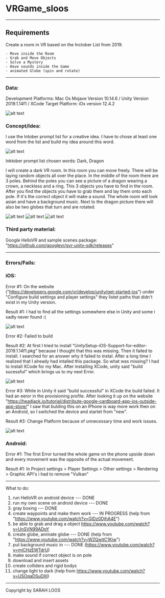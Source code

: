 # VRGame_sloos

---
## Requirements

Create a room in VR based on the Inctober List from 2019.

    - Move inside the Room
    - Grab and Move Objects
    - Solve a Mystery
    - Have sounds inside the Game
    - animated Globe (spin and rotate)
---   
### Data:

Development Platforms: Mac Os Mojave Version 10.14.6 / Unity Version 2019.1.14f1 / XCode
Target Platform: iOs version 12.4.2

![alt text](https://github.com/sloos123/VRGame_sloos/blob/master/img/data.png)

### Concept/Idea:

I use the Intober prompt list for a creative idea. I have to chose at least one word from the list and build my idea around this word. 

![alt text](https://github.com/sloos123/VRGame_sloos/blob/master/img/inktober.png)

Inktober prompt list chosen words: Dark, Dragon

I will create a dark VR room. In this room you can move freely. There will be laying random objects all over the place. In the middle of the room there are 3 poles. Behind the poles you can see a picture of a dragon wearing a crown, a neckless and a ring. This 3 objects you have to find in the room. After you find the objects you have to grab them and lay them onto each pole. If it's the correct object it will make a sound. The whole room will look asian and have a background music. Next to the dragon picture there will also be two globes that turn and are rotated.

![alt text](https://github.com/sloos123/VRGame_sloos/blob/master/img/idea1.png)
![alt text](https://github.com/sloos123/VRGame_sloos/blob/master/img/idea2.png)
![alt text](https://github.com/sloos123/VRGame_sloos/blob/master/img/idea3.png)

### Third party material: 
Google HelloVR and sample scenes package: "https://github.com/googlevr/gvr-unity-sdk/releases"


---   
### Errors/Fails:

### iOS:

Error #1:
On the website ("https://developers.google.com/vr/develop/unity/get-started-ios") under "Configure build settings and player settings" they listet paths that didn't exist in my Unity version. 

Result #1:
I had to find all the settings somewhere else in Unity and some i sadly never found :( 

![alt text](https://github.com/sloos123/VRGame_sloos/blob/master/img/Error1.png)

Error #2:
Failed to build

Result #2:
At first I tried to install "UnitySetup-iOS-Support-for-editor-2019.1.14f1.pkg" because I thought that this was missing. Then it failed to install. I searched for an answer why it failed to instal. After a long time I realized that I already had intalled this package. So what was missing? I had to install XCode for my Mac. After installing XCode, unity said "build sucessful" which brings us to my next Error.

![alt text](https://github.com/sloos123/VRGame_sloos/blob/master/img/Error2.png)

Error #3:
While in Unity it said "build successful" in XCode the build failed.
It had an eeror in the provisioning profile.
After looking it up on the website "https://headjack.io/tutorial/distribute-google-cardboard-app-ios-outside-app-store/" I saw that bulding this on an IPhone is way more work then on an Android, so I switched the device and startet from "new".

Result #3:
Change Platform because of unnecessary time and work issues.

![alt text](https://github.com/sloos123/VRGame_sloos/blob/master/img/Error3.png)

### Android:

Error #1:
The first Error turned the whole game on the phone upside down and every movement was the opposite of the actual movement. 

Result #1:
In Project settings > Player Settings > Other settings > Rendering > Graphic API's i had to remove "Vulkan"

---

What to do:
1. run HelloVR on android device --- DONE
2. run my own scene on android device --- DONE
3. gray boxing --- DONE
4. create waypoints and make them work --- IN PROGRESS (help from "https://www.youtube.com/watch?v=GIDz0DjhA4E")
5. be able to grab and drag a object https://www.youtube.com/watch?v=UnSVN99ADpY
6. create globe, animate globe --- DONE (help from "https://www.youtube.com/watch?v=WZQwitC1Kjw")
7. put background music in --- DONE (https://www.youtube.com/watch?v=mjCHzEWTdrU)
8. make sound if correct object is on pole
9. download and insert assets
10. create colliders and rigid bodys
11. change light to dark (help from https://www.youtube.com/watch?v=USOqaDSuDXI)

----

Copyright by SARAH LOOS